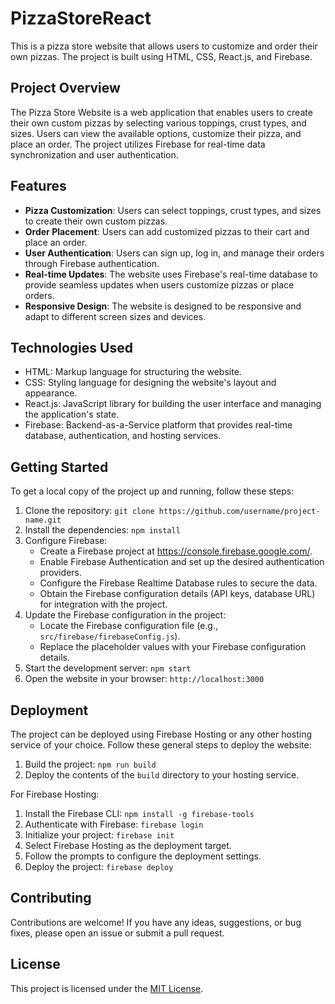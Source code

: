 # PizzaStoreReact
This is a pizza store website that allows users to customize and order their own pizzas. The project is built using HTML, CSS, React.js, and Firebase.

## Project Overview

The Pizza Store Website is a web application that enables users to create their own custom pizzas by selecting various toppings, crust types, and sizes. Users can view the available options, customize their pizza, and place an order. The project utilizes Firebase for real-time data synchronization and user authentication.

## Features

- **Pizza Customization**: Users can select toppings, crust types, and sizes to create their own custom pizzas.
- **Order Placement**: Users can add customized pizzas to their cart and place an order.
- **User Authentication**: Users can sign up, log in, and manage their orders through Firebase authentication.
- **Real-time Updates**: The website uses Firebase's real-time database to provide seamless updates when users customize pizzas or place orders.
- **Responsive Design**: The website is designed to be responsive and adapt to different screen sizes and devices.

## Technologies Used

- HTML: Markup language for structuring the website.
- CSS: Styling language for designing the website's layout and appearance.
- React.js: JavaScript library for building the user interface and managing the application's state.
- Firebase: Backend-as-a-Service platform that provides real-time database, authentication, and hosting services.

## Getting Started

To get a local copy of the project up and running, follow these steps:

1. Clone the repository: `git clone https://github.com/username/project-name.git`
2. Install the dependencies: `npm install`
3. Configure Firebase:
   - Create a Firebase project at https://console.firebase.google.com/.
   - Enable Firebase Authentication and set up the desired authentication providers.
   - Configure the Firebase Realtime Database rules to secure the data.
   - Obtain the Firebase configuration details (API keys, database URL) for integration with the project.
4. Update the Firebase configuration in the project:
   - Locate the Firebase configuration file (e.g., `src/firebase/firebaseConfig.js`).
   - Replace the placeholder values with your Firebase configuration details.
5. Start the development server: `npm start`
6. Open the website in your browser: `http://localhost:3000`

## Deployment

The project can be deployed using Firebase Hosting or any other hosting service of your choice. Follow these general steps to deploy the website:

1. Build the project: `npm run build`
2. Deploy the contents of the `build` directory to your hosting service.

For Firebase Hosting:
1. Install the Firebase CLI: `npm install -g firebase-tools`
2. Authenticate with Firebase: `firebase login`
3. Initialize your project: `firebase init`
4. Select Firebase Hosting as the deployment target.
5. Follow the prompts to configure the deployment settings.
6. Deploy the project: `firebase deploy`

## Contributing

Contributions are welcome! If you have any ideas, suggestions, or bug fixes, please open an issue or submit a pull request.

## License

This project is licensed under the [MIT License](LICENSE).
